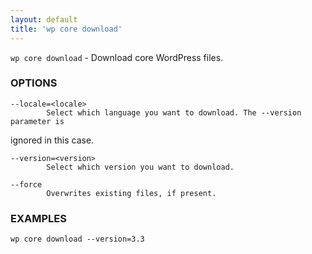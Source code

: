 ```yaml
---
layout: default
title: 'wp core download'
---
```


`wp core download` - Download core WordPress files.

### OPTIONS

	--locale=<locale>
			Select which language you want to download. The --version parameter is
ignored in this case.

	--version=<version>
			Select which version you want to download.

	--force
			Overwrites existing files, if present.

### EXAMPLES

	wp core download --version=3.3


